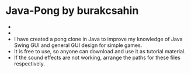# Java-Pong by burakcsahin


-
-
- I have created a pong clone in Java to improve my knowledge of Java Swing GUI and general GUI design for simple games.
- It is free to use, so anyone can download and use it as tutorial material.
- If the sound effects are not working, arrange the paths for these files respectively.
